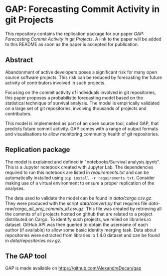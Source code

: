 # GAP: Forecasting Commit Activity in git Projects

This repository contains the replication package for our paper *GAP: Forecasting Commit Activity in git Projects*. A link to the paper will be added to this README as soon as the paper is accepted for publication.

## Abstract

Abandonment of active developers poses a significant risk for many open source software projects. This risk can be reduced by forecasting the future activity of contributors involved in such projects.

Focusing on the commit activity of individuals involved in git repositories, this paper proposes a probabilistic forecasting model based on the statistical technique of survival analysis. The model is empirically validated on a large set of git repositories, involving thousands of projects and contributors.

This model is implemented as part of an open source tool, called GAP, that predicts future commit activity. GAP comes with a range of output formats and visualisations to allow monitoring community health of git repositories.


## Replication package

The model is explained and defined in "notebooks/Survival analysis.ipynb". This is a Jupyter notebook created with Jupyter Lab. The dependencies required to run this notebook are listed in *requirements.txt* and can be automatically installed using `pip install -r requirements.txt`. Consider making use of a virtual environment to ensure a proper replication of the analyses.

The data used to validate the model can be found in *data/cargo.csv.gz*. They were produced with the script *data/convert.py* that requires file *data-raw/cargo_all_proj_commits_id.csv.gz*. This file was created by retrieving all the commits of all projects hosted on github that are related to a project distributed on Cargo. To identify such projects, we relied on libraries.io dataset. GitHub API was then queried to obtain the username of each author (if available) to allow some basic identity merging task. Data about repositories were extracted from libraries.io 1.4.0 dataset and can be found in *data/repositories.csv.gz*.


## The GAP tool

GAP is made available on https://github.com/AlexandreDecan/gap